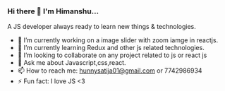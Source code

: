 ### Hi there 👋 I'm Himanshu...
A JS developer always ready to learn new things & technologies.

- 🔭 I’m currently working on a image slider with zoom iamge in reactjs.
- 🌱 I’m currently learning Redux and other js related technologies.
- 👯 I’m looking to collaborate on any project related to js or react js
- 💬 Ask me about Javascript,css,react.
- 📫 How to reach me: hunnysatija01@gmail.com or 7742986934
- ⚡ Fun fact: I love JS <3

